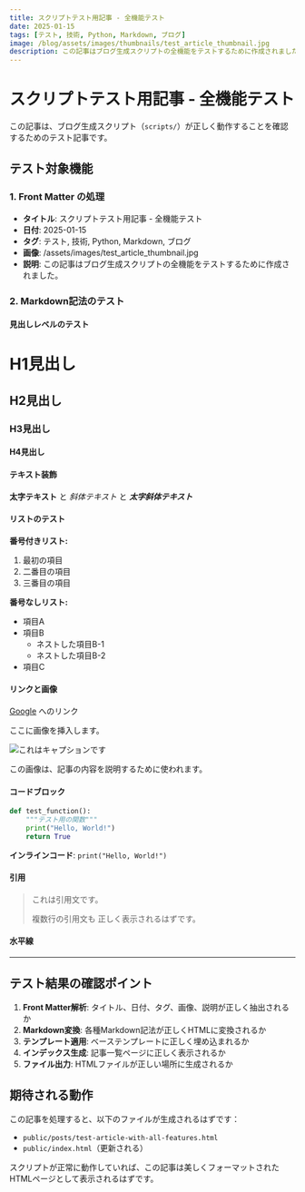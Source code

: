 ```yaml
---
title: スクリプトテスト用記事 - 全機能テスト
date: 2025-01-15
tags: [テスト, 技術, Python, Markdown, ブログ]
image: /blog/assets/images/thumbnails/test_article_thumbnail.jpg
description: この記事はブログ生成スクリプトの全機能をテストするために作成されました。Front Matter、Markdown記法、画像、タグ、説明文など全ての機能が含まれています。
---
```


# スクリプトテスト用記事 - 全機能テスト

この記事は、ブログ生成スクリプト（`scripts/`）が正しく動作することを確認するためのテスト記事です。

## テスト対象機能

### 1. Front Matter の処理
- **タイトル**: スクリプトテスト用記事 - 全機能テスト
- **日付**: 2025-01-15
- **タグ**: テスト, 技術, Python, Markdown, ブログ
- **画像**: /assets/images/test_article_thumbnail.jpg
- **説明**: この記事はブログ生成スクリプトの全機能をテストするために作成されました。

### 2. Markdown記法のテスト

#### 見出しレベルのテスト
# H1見出し
## H2見出し
### H3見出し
#### H4見出し

#### テキスト装飾
**太字テキスト** と *斜体テキスト* と ***太字斜体テキスト***

#### リストのテスト
**番号付きリスト:**
1. 最初の項目
2. 二番目の項目
3. 三番目の項目

**番号なしリスト:**
- 項目A
- 項目B
  - ネストした項目B-1
  - ネストした項目B-2
- 項目C

#### リンクと画像
[Google](https://www.google.com) へのリンク

ここに画像を挿入します。

![これはキャプションです](/blog/assets/images/post-images/test-article-with-all-features/diagram.png)

この画像は、記事の内容を説明するために使われます。

#### コードブロック
```python
def test_function():
    """テスト用の関数"""
    print("Hello, World!")
    return True
```

**インラインコード**: `print("Hello, World!")`

#### 引用
> これは引用文です。
> 
> 複数行の引用文も
> 正しく表示されるはずです。

#### 水平線
---

## テスト結果の確認ポイント

1. **Front Matter解析**: タイトル、日付、タグ、画像、説明が正しく抽出されるか
2. **Markdown変換**: 各種Markdown記法が正しくHTMLに変換されるか
3. **テンプレート適用**: ベーステンプレートに正しく埋め込まれるか
4. **インデックス生成**: 記事一覧ページに正しく表示されるか
5. **ファイル出力**: HTMLファイルが正しい場所に生成されるか

## 期待される動作

この記事を処理すると、以下のファイルが生成されるはずです：
- `public/posts/test-article-with-all-features.html`
- `public/index.html`（更新される）

スクリプトが正常に動作していれば、この記事は美しくフォーマットされたHTMLページとして表示されるはずです。 